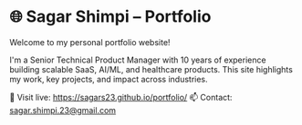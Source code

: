 # 🌐 Sagar Shimpi – Portfolio

Welcome to my personal portfolio website!

I'm a Senior Technical Product Manager with 10 years of experience building scalable SaaS, AI/ML, and healthcare products. This site highlights my work, key projects, and impact across industries.

🔗 Visit live: https://sagars23.github.io/portfolio/
📫 Contact: sagar.shimpi.23@gmail.com
